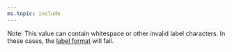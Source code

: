 ```yaml
---
ms.topic: include
---
```


Note: This value can contain whitespace or other invalid label characters. In these cases, the [label format](../repository.md) will fail.

